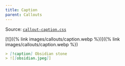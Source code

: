 ```yaml
---
title: Caption
parent: Callouts
---
```


Source: [`callout-caption.css`](https://github.com/ElsaTam/obsidian-fancy-a-story/blob/main/snippets/editor/callouts/blockquote-caption.css)

[![]({% link images/callouts/caption.webp %})]({% link images/callouts/caption.webp %})

```markdown
> [!caption] Obsidian stone
> ![[obsidian.jpeg]]
```